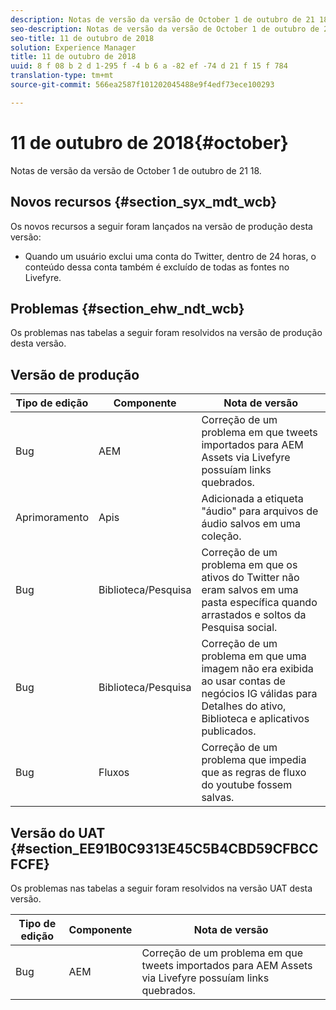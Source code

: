 ```yaml
---
description: Notas de versão da versão de October 1 de outubro de 21 18.
seo-description: Notas de versão da versão de October 1 de outubro de 21 18.
seo-title: 11 de outubro de 2018
solution: Experience Manager
title: 11 de outubro de 2018
uuid: 8 f 08 b 2 d 1-295 f -4 b 6 a -82 ef -74 d 21 f 15 f 784
translation-type: tm+mt
source-git-commit: 566ea2587f101202045488e9f4edf73ece100293

---
```



# 11 de outubro de 2018{#october}

Notas de versão da versão de October 1 de outubro de 21 18.

## Novos recursos {#section_syx_mdt_wcb}

Os novos recursos a seguir foram lançados na versão de produção desta versão:

* Quando um usuário exclui uma conta do Twitter, dentro de 24 horas, o conteúdo dessa conta também é excluído de todas as fontes no Livefyre.

## Problemas {#section_ehw_ndt_wcb}

Os problemas nas tabelas a seguir foram resolvidos na versão de produção desta versão.

## Versão de produção

| **Tipo de edição** | **Componente** | **Nota de versão** |
|---|---|---|
| Bug | AEM | Correção de um problema em que tweets importados para AEM Assets via Livefyre possuíam links quebrados. |
| Aprimoramento | Apis | Adicionada a etiqueta "áudio" para arquivos de áudio salvos em uma coleção. |
| Bug | Biblioteca/Pesquisa | Correção de um problema em que os ativos do Twitter não eram salvos em uma pasta específica quando arrastados e soltos da Pesquisa social. |
| Bug | Biblioteca/Pesquisa | Correção de um problema em que uma imagem não era exibida ao usar contas de negócios IG válidas para Detalhes do ativo, Biblioteca e aplicativos publicados. |
| Bug | Fluxos | Correção de um problema que impedia que as regras de fluxo do youtube fossem salvas. |

## Versão do UAT {#section_EE91B0C9313E45C5B4CBD59CFBCCFCFE}

Os problemas nas tabelas a seguir foram resolvidos na versão UAT desta versão.

| **Tipo de edição** | **Componente** | **Nota de versão** |
|---|---|---|
| Bug | AEM | Correção de um problema em que tweets importados para AEM Assets via Livefyre possuíam links quebrados. |

